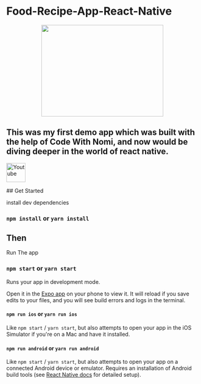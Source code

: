 # Food-Recipe-App-React-Native
<p align="center">
<img src="https://github.com/animesh30-dev/react-native-food-delivery-app/assets/146109979/84c2d324-004c-4362-9de5-acdd0662cc09" width="320" height="240" />
</p>

 
## This was my first demo app which was built with the help of Code With Nomi, and now would be diving deeper in the world of react native.    
<p align="left">
    <a href="https://www.youtube.com/channel/UCILovaLl2fUPAww1bGJ4sJQ?sub_confirmation=1"><img alt="Youtube" title="Youtube"  src="https://github.com/animesh30-dev/react-native-food-delivery-app/assets/146109979/10e7714d-1f5f-4c23-b178-2ffe733a1275" width="50" height="50"/></a>
    <p>
## Get Started

install dev dependencies

### `npm install` or `yarn install`

## Then

Run The app

### `npm start` or `yarn start`

Runs your app in development mode.

Open it in the [Expo app](https://expo.io) on your phone to view it. It will reload if you save edits to your files, and you will see build errors and logs in the terminal.

#### `npm run ios` or `yarn run ios`

Like `npm start` / `yarn start`, but also attempts to open your app in the iOS Simulator if you're on a Mac and have it installed.

#### `npm run android` or `yarn run android`

Like `npm start` / `yarn start`, but also attempts to open your app on a connected Android device or emulator. Requires an installation of Android build tools (see [React Native docs](https://facebook.github.io/react-native/docs/getting-started.html) for detailed setup).

<br />






